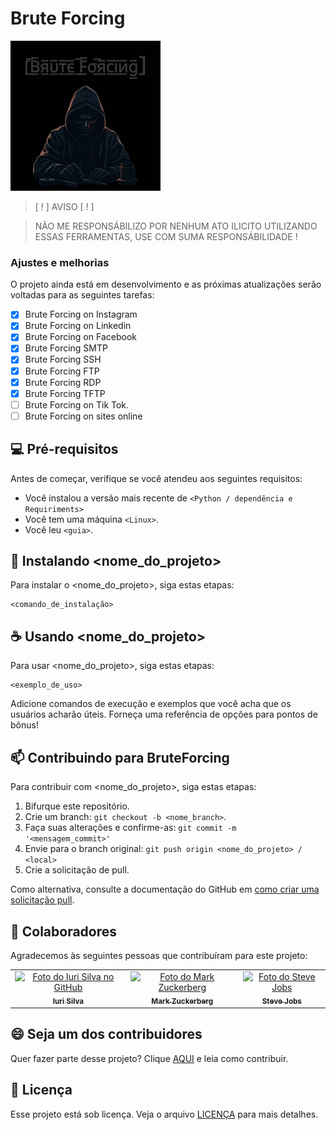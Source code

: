 <h1><b>Brute Forcing</b></h1>


<img src="https://github.com/SrKocmoc/BruteForcing/blob/main/0118.gif?raw=true" alt=2000>

> [ ! ] AVISO [ ! ]

> NÃO ME RESPONSÁBILIZO POR NENHUM ATO ILICITO UTILIZANDO ESSAS FERRAMENTAS, USE COM SUMA RESPONSÁBILIDADE !
 

### Ajustes e melhorias

O projeto ainda está em desenvolvimento e as próximas atualizações serão voltadas para as seguintes tarefas:

- [x] Brute Forcing on Instagram
- [x] Brute Forcing on Linkedin
- [x] Brute Forcing on Facebook
- [x] Brute Forcing SMTP
- [x] Brute Forcing SSH
- [x] Brute Forcing FTP
- [x] Brute Forcing RDP
- [x] Brute Forcing TFTP
- [ ] Brute Forcing on Tik Tok.
- [ ] Brute Forcing on sites online

<h2> 💻 Pré-requisitos </h2>

Antes de começar, verifique se você atendeu aos seguintes requisitos:

- Você instalou a versão mais recente de `<Python / dependência e Requiriments>`
- Você tem uma máquina `<Linux>`. 
- Você leu `<guia>`.

## 🚀 Instalando <nome_do_projeto>

Para instalar o <nome_do_projeto>, siga estas etapas:

```
<comando_de_instalação>
```

## ☕ Usando <nome_do_projeto>

Para usar <nome_do_projeto>, siga estas etapas:

```
<exemplo_de_uso>
```

Adicione comandos de execução e exemplos que você acha que os usuários acharão úteis. Forneça uma referência de opções para pontos de bônus!

## 📫 Contribuindo para BruteForcing

Para contribuir com <nome_do_projeto>, siga estas etapas:

1. Bifurque este repositório.
2. Crie um branch: `git checkout -b <nome_branch>`.
3. Faça suas alterações e confirme-as: `git commit -m '<mensagem_commit>'`
4. Envie para o branch original: `git push origin <nome_do_projeto> / <local>`
5. Crie a solicitação de pull.

Como alternativa, consulte a documentação do GitHub em [como criar uma solicitação pull](https://help.github.com/en/github/collaborating-with-issues-and-pull-requests/creating-a-pull-request).

## 🤝 Colaboradores

Agradecemos às seguintes pessoas que contribuíram para este projeto:

<table>
  <tr>
    <td align="center">
      <a href="#" title="defina o título do link">
        <img src="https://avatars3.githubusercontent.com/u/31936044" width="100px;" alt="Foto do Iuri Silva no GitHub"/><br>
        <sub>
          <b>Iuri Silva</b>
        </sub>
      </a>
    </td>
    <td align="center">
      <a href="#" title="defina o título do link">
        <img src="https://s2.glbimg.com/FUcw2usZfSTL6yCCGj3L3v3SpJ8=/smart/e.glbimg.com/og/ed/f/original/2019/04/25/zuckerberg_podcast.jpg" width="100px;" alt="Foto do Mark Zuckerberg"/><br>
        <sub>
          <b>Mark Zuckerberg</b>
        </sub>
      </a>
    </td>
    <td align="center">
      <a href="#" title="defina o título do link">
        <img src="https://miro.medium.com/max/360/0*1SkS3mSorArvY9kS.jpg" width="100px;" alt="Foto do Steve Jobs"/><br>
        <sub>
          <b>Steve Jobs</b>
        </sub>
      </a>
    </td>
  </tr>
</table>

## 😄 Seja um dos contribuidores

Quer fazer parte desse projeto? Clique [AQUI](CONTRIBUTING.md) e leia como contribuir.

## 📝 Licença

Esse projeto está sob licença. Veja o arquivo [LICENÇA](LICENSE.md) para mais detalhes.
